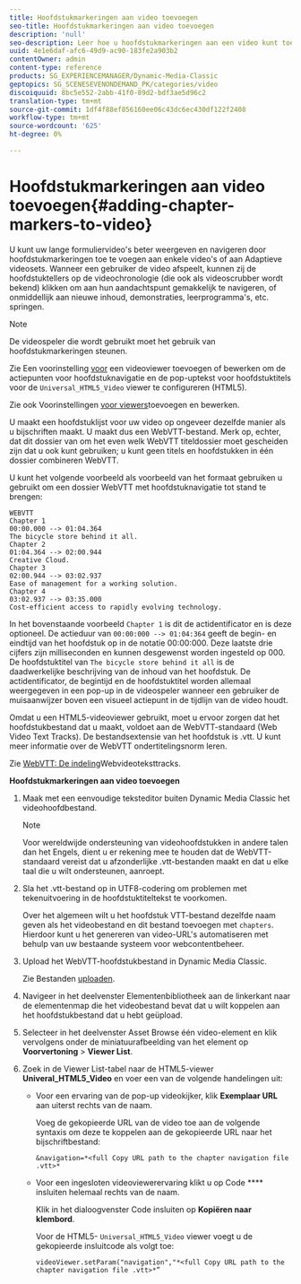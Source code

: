 ```yaml
---
title: Hoofdstukmarkeringen aan video toevoegen
seo-title: Hoofdstukmarkeringen aan video toevoegen
description: 'null'
seo-description: Leer hoe u hoofdstukmarkeringen aan een video kunt toevoegen.
uuid: 4e1e6daf-afc6-49d9-ac90-183fe2a903b2
contentOwner: admin
content-type: reference
products: SG_EXPERIENCEMANAGER/Dynamic-Media-Classic
geptopics: SG_SCENESEVENONDEMAND_PK/categories/video
discoiquuid: 8bc5e552-2abb-41f0-89d2-bdf3ae5d96c2
translation-type: tm+mt
source-git-commit: 1df4f88ef856160ee06c43dc6ec430df122f2408
workflow-type: tm+mt
source-wordcount: '625'
ht-degree: 0%

---
```



# Hoofdstukmarkeringen aan video toevoegen{#adding-chapter-markers-to-video}

U kunt uw lange formuliervideo&#39;s beter weergeven en navigeren door hoofdstukmarkeringen toe te voegen aan enkele video&#39;s of aan Adaptieve videosets. Wanneer een gebruiker de video afspeelt, kunnen zij de hoofdstuktellers op de videochronologie (die ook als videoscrubber wordt bekend) klikken om aan hun aandachtspunt gemakkelijk te navigeren, of onmiddellijk aan nieuwe inhoud, demonstraties, leerprogramma&#39;s, etc. springen.

>[!NOTE]
>
>De videospeler die wordt gebruikt moet het gebruik van hoofdstukmarkeringen steunen.

Zie Een voorinstelling [voor](previewing-videos-video-viewer.md#adding_or_editing_a_video_viewer_preset) een videoviewer toevoegen of bewerken om de actiepunten voor hoofdstuknavigatie en de pop-uptekst voor hoofdstuktitels voor de `Universal_HTML5_Video` viewer te configureren (HTML5).

Zie ook Voorinstellingen [voor viewers](application-setup.md#adding_and_editing_viewer_presets)toevoegen en bewerken.

U maakt een hoofdstuklijst voor uw video op ongeveer dezelfde manier als u bijschriften maakt. U maakt dus een WebVTT-bestand. Merk op, echter, dat dit dossier van om het even welk WebVTT titeldossier moet gescheiden zijn dat u ook kunt gebruiken; u kunt geen titels en hoofdstukken in één dossier combineren WebVTT.

U kunt het volgende voorbeeld als voorbeeld van het formaat gebruiken u gebruikt om een dossier WebVTT met hoofdstuknavigatie tot stand te brengen:

```as3
WEBVTT 
Chapter 1 
00:00.000 --> 01:04.364 
The bicycle store behind it all. 
Chapter 2 
01:04.364 --> 02:00.944 
Creative Cloud. 
Chapter 3 
02:00.944 --> 03:02.937 
Ease of management for a working solution. 
Chapter 4 
03:02.937 --> 03:35.000 
Cost-efficient access to rapidly evolving technology.
```

In het bovenstaande voorbeeld `Chapter 1` is dit de actidentificator en is deze optioneel. De actieduur van `00:00:000 --> 01:04:364` geeft de begin- en eindtijd van het hoofdstuk op in de notatie 00:00:000. Deze laatste drie cijfers zijn milliseconden en kunnen desgewenst worden ingesteld op 000. De hoofdstuktitel van `The bicycle store behind it all` is de daadwerkelijke beschrijving van de inhoud van het hoofdstuk. De actidentificator, de begintijd en de hoofdstuktitel worden allemaal weergegeven in een pop-up in de videospeler wanneer een gebruiker de muisaanwijzer boven een visueel actiepunt in de tijdlijn van de video houdt.

Omdat u een HTML5-videoviewer gebruikt, moet u ervoor zorgen dat het hoofdstukbestand dat u maakt, voldoet aan de WebVTT-standaard (Web Video Text Tracks). De bestandsextensie van het hoofdstuk is .vtt. U kunt meer informatie over de WebVTT ondertitelingsnorm leren.

Zie [WebVTT: De indeling](https://dev.w3.org/html5/webvtt/)Webvideoteksttracks.

**Hoofdstukmarkeringen aan video toevoegen**

1. Maak met een eenvoudige teksteditor buiten Dynamic Media Classic het videohoofdbestand.

   >[!NOTE]
   >
   >Voor wereldwijde ondersteuning van videohoofdstukken in andere talen dan het Engels, dient u er rekening mee te houden dat de WebVTT-standaard vereist dat u afzonderlijke .vtt-bestanden maakt en dat u elke taal die u wilt ondersteunen, aanroept.

1. Sla het .vtt-bestand op in UTF8-codering om problemen met tekenuitvoering in de hoofdstuktiteltekst te voorkomen.

   Over het algemeen wilt u het hoofdstuk VTT-bestand dezelfde naam geven als het videobestand en dit bestand toevoegen met `chapters`. Hierdoor kunt u het genereren van video-URL&#39;s automatiseren met behulp van uw bestaande systeem voor webcontentbeheer.

1. Upload het WebVTT-hoofdstukbestand in Dynamic Media Classic.

   Zie Bestanden [uploaden](uploading-files.md#uploading_files).

1. Navigeer in het deelvenster Elementenbibliotheek aan de linkerkant naar de elementenmap die het videobestand bevat dat u wilt koppelen aan het hoofdstukbestand dat u hebt geüpload.
1. Selecteer in het deelvenster Asset Browse één video-element en klik vervolgens onder de miniatuurafbeelding van het element op **Voorvertoning** > **Viewer List**.
1. Zoek in de Viewer List-tabel naar de HTML5-viewer **Univeral_HTML5_Video** en voer een van de volgende handelingen uit:

   * Voor een ervaring van de pop-up videokijker, klik **Exemplaar URL** aan uiterst rechts van de naam.

      Voeg de gekopieerde URL van de video toe aan de volgende syntaxis om deze te koppelen aan de gekopieerde URL naar het bijschriftbestand:

      `&navigation=*<full Copy URL path to the chapter navigation file .vtt>*`

   * Voor een ingesloten videoviewerervaring klikt u op Code **** insluiten helemaal rechts van de naam.

      Klik in het dialoogvenster Code insluiten op **Kopiëren naar klembord**.

      Voor de HTML5- `Universal_HTML5_Video` viewer voegt u de gekopieerde insluitcode als volgt toe:

      `videoViewer.setParam("navigation","*<full Copy URL path to the chapter navigation file .vtt>*”`

